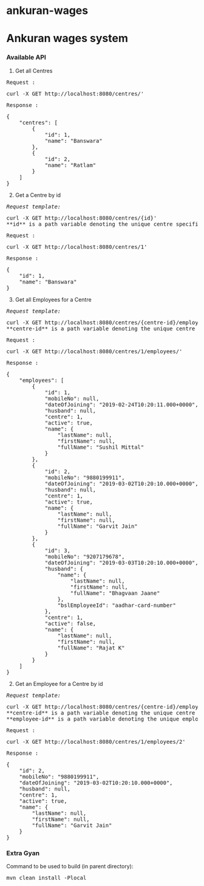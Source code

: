 # ankuran-wages
<h1>Ankuran wages system</h1>

<h3>Available API</h3>

1. Get all Centres <br/>
<pre>Request :</pre>
<pre>
curl -X GET http://localhost:8080/centres/'
</pre>
<pre>Response :</pre>
<pre>
{
    "centres": [
        {
            "id": 1,
            "name": "Banswara"
        },
        {
            "id": 2,
            "name": "Ratlam"
        }
    ]
}
</pre>

2. Get a Centre by id <br/>
<pre><i>Request template:</i></pre>
<pre>
curl -X GET http://localhost:8080/centres/{id}'
**id** is a path variable denoting the unique centre specific id with allowed values in positive, non-zero and long types   
</pre>
<pre>Request :</pre>
<pre>
curl -X GET http://localhost:8080/centres/1'
</pre>
<pre>Response :</pre>
<pre>
{
    "id": 1,
    "name": "Banswara"
}
</pre>

3. Get all Employees for a Centre <br/>
<pre><i>Request template:</i></pre>
<pre>
curl -X GET http://localhost:8080/centres/{centre-id}/employees/'
**centre-id** is a path variable denoting the unique centre specific id with allowed values in positive, non-zero and long types
</pre>
<pre>Request :</pre>
<pre>
curl -X GET http://localhost:8080/centres/1/employees/'
</pre>
<pre>Response :</pre>
<pre>
{
    "employees": [
        {
            "id": 1,
            "mobileNo": null,
            "dateOfJoining": "2019-02-24T10:20:11.000+0000",
            "husband": null,
            "centre": 1,
            "active": true,
            "name": {
                "lastName": null,
                "firstName": null,
                "fullName": "Sushil Mittal"
            }
        },
        {
            "id": 2,
            "mobileNo": "9880199911",
            "dateOfJoining": "2019-03-02T10:20:10.000+0000",
            "husband": null,
            "centre": 1,
            "active": true,
            "name": {
                "lastName": null,
                "firstName": null,
                "fullName": "Garvit Jain"
            }
        },
        {
            "id": 3,
            "mobileNo": "9207179678",
            "dateOfJoining": "2019-03-03T10:20:10.000+0000",
            "husband": {
                "name": {
                    "lastName": null,
                    "firstName": null,
                    "fullName": "Bhagvaan Jaane"
                },
                "bslEmployeeId": "aadhar-card-number"
            },
            "centre": 1,
            "active": false,
            "name": {
                "lastName": null,
                "firstName": null,
                "fullName": "Rajat K"
            }
        }
    ]
}
</pre>

2. Get an Employee for a Centre by id <br/>
<pre><i>Request template:</i></pre>
<pre>
curl -X GET http://localhost:8080/centres/{centre-id}/employees/{employee-id}'
**centre-id** is a path variable denoting the unique centre specific id with allowed values in positive, non-zero and long types
**employee-id** is a path variable denoting the unique employee specific id with allowed values in positive, non-zero and long types
</pre>
<pre>Request :</pre>
<pre>
curl -X GET http://localhost:8080/centres/1/employees/2'
</pre>
<pre>Response :</pre>
<pre>
{
    "id": 2,
    "mobileNo": "9880199911",
    "dateOfJoining": "2019-03-02T10:20:10.000+0000",
    "husband": null,
    "centre": 1,
    "active": true,
    "name": {
        "lastName": null,
        "firstName": null,
        "fullName": "Garvit Jain"
    }
}
</pre>

<h3>Extra Gyan</h3>
Command to be used to build (in parent directory):<br/>
<pre>mvn clean install -Plocal</pre>
